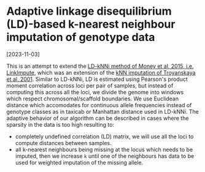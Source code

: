 # Adaptive linkage disequilibrium (LD)-based k-nearest neighbour imputation of genotype data

[2023-11-03]

This is an attempt to extend the [LD-kNNi method of Money et al, 2015, i.e. LinkImpute](https://doi.org/10.1534/g3.115.021667), which was an extension of the [kNN imputation of Troyanskaya et al, 2001](https://doi.org/10.1093/bioinformatics/17.6.520). Similar to LD-kNNi, LD is estimated using Pearson's product moment correlation across loci per pair of samples, but instead of computing this across all the loci, we divide the genome into windows which respect chromosomal/scaffold boundaries. We use Euclidean distance which accomodates for continuous allele frequencies instead of genotype classes as in taxicab or Manhattan distance used in LD-kNNi. The adaptive behavior of our algorithm can be described in cases where the sparsity in the data is too high resulting to:
  - completely undefined correlation (LD) matrix, we will use all the loci to compute distances between samples.
  - all k-nearest neighbours being missing at the locus which needs to be imputed, then we increase `k` until one of the neighbours has data to be used for weighted imputation of the missing allele.
